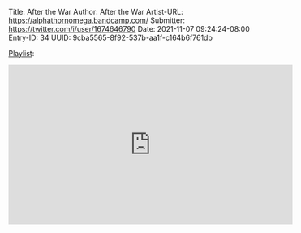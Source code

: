 Title: After the War
Author: After the War
Artist-URL: https://alphathornomega.bandcamp.com/
Submitter: https://twitter.com/i/user/1674646790
Date: 2021-11-07 09:24:24-08:00
Entry-ID: 34
UUID: 9cba5565-8f92-537b-aa1f-c164b6f761db


[Playlist](https://www.youtube.com/playlist?list=PLeC3QpdWmOxsAxJbw2snNlXRMVd1LqEqD):

<iframe width="560" height="315" src="https://www.youtube.com/embed/videoseries?list=PLeC3QpdWmOxsAxJbw2snNlXRMVd1LqEqD" title="YouTube video player" frameborder="0" allow="accelerometer; autoplay; clipboard-write; encrypted-media; gyroscope; picture-in-picture" allowfullscreen seamless></iframe>

